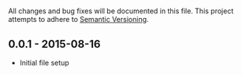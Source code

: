 #
All changes and bug fixes will be documented in this file.
This project attempts to adhere to [Semantic Versioning](http://semver.org/).

## 0.0.1 - 2015-08-16
- Initial file setup